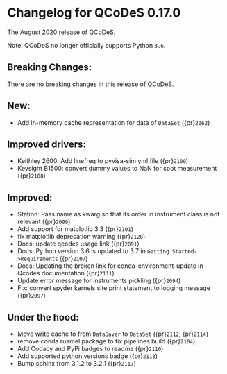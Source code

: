 # Changelog for QCoDeS 0.17.0

The August 2020 release of QCoDeS.

Note: QCoDeS no longer officially supports Python `3.6`.

## Breaking Changes:

There are no breaking changes in this release of QCoDeS.

## New:

- Add in-memory cache representation for data of `DataSet` ({pr}`2062`)

## Improved drivers:

- Keithley 2600: Add linefreq to pyvisa-sim yml file ({pr}`2100`)
- Keysight B1500: convert dummy values to NaN for spot measurement ({pr}`2108`)

## Improved:

- Station: Pass name as kwarg so that its order in instrument class is not relevant ({pr}`2099`)
- Add support for matplotlib 3.3 ({pr}`2101`)
- fix matplotlib deprecation warning ({pr}`2120`)
- Docs: update qcodes usage link ({pr}`2091`)
- Docs: Python version 3.6 is updated to 3.7 in `Getting Started->Requirements` ({pr}`2107`)
- Docs: Updating the broken link for conda-environment-update in Qcodes documentation ({pr}`2111`)
- Update error message for instruments pickling ({pr}`2094`)
- Fix: convert spyder kernels site print statement to logging message ({pr}`2097`)

## Under the hood:

- Move write cache to from `DataSaver` to `DataSet` ({pr}`2112`, {pr}`2114`)
- remove conda ruamel package to fix pipelines build ({pr}`2104`)
- Add Codacy and PyPi badges to readme ({pr}`2110`)
- Add supported python versions badge ({pr}`2113`)
- Bump sphinx from 3.1.2 to 3.2.1 ({pr}`2117`)

